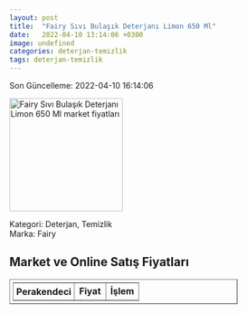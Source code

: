 ```yaml
---
layout: post
title:  "Fairy Sıvı Bulaşık Deterjanı Limon 650 Ml"
date:   2022-04-10 13:14:06 +0300
image: undefined
categories: deterjan-temizlik
tags: deterjan-temizlik
---
```


Son Güncelleme: 2022-04-10 16:14:06

<img src="undefined" width="200" alt="Fairy Sıvı Bulaşık Deterjanı Limon 650 Ml market fiyatları" />

Kategori: Deterjan, Temizlik
<br />
Marka: Fairy

<h2>Market ve Online Satış Fiyatları</h2>

<table border="1" style="padding: 5px;width:80%;">
  <tr>
    <td style="padding: 5px;"><strong>Perakendeci</strong></td>
    <td><strong>Fiyat</strong></td>
    <td><strong>İşlem</strong></td>
  </tr>
  
</table>
